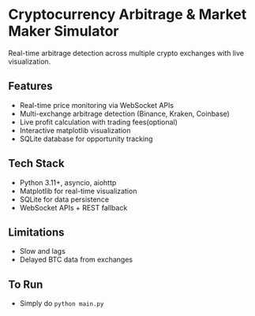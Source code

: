 # Cryptocurrency Arbitrage & Market Maker Simulator

Real-time arbitrage detection across multiple crypto exchanges with live visualization.

## Features
- Real-time price monitoring via WebSocket APIs
- Multi-exchange arbitrage detection (Binance, Kraken, Coinbase)
- Live profit calculation with trading fees(optional)
- Interactive matplotlib visualization
- SQLite database for opportunity tracking

## Tech Stack
- Python 3.11+, asyncio, aiohttp
- Matplotlib for real-time visualization
- SQLite for data persistence
- WebSocket APIs + REST fallback

## Limitations
- Slow and lags
- Delayed BTC data from exchanges

## To Run
- Simply do `python main.py`